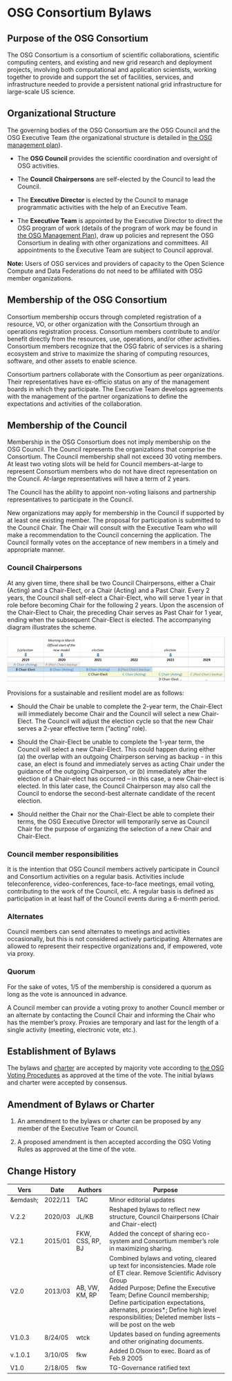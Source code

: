 # OSG Consortium Bylaws

## Purpose of the OSG Consortium

The OSG Consortium is a consortium of scientific collaborations,
scientific computing centers, and existing and new grid research and deployment
projects, involving both computational and application scientists, working
together to provide and support the set of facilities, services, and
infrastructure needed to provide a persistent national grid infrastructure for
large-scale US science.

## Organizational Structure

The governing bodies of the OSG Consortium are the OSG Council and the OSG
Executive Team (the organizational structure is detailed in
[the OSG management plan](http://osg-docdb.opensciencegrid.org/cgi-bin/ShowDocument?docid=314)).

*   The **OSG Council** provides the scientific coordination and oversight of OSG activities.

*   The **Council Chairpersons** are self-elected by the Council to lead the Council.

*   The **Executive Director** is elected by the Council to manage programmatic
    activities with the help of an Executive Team.

*   The **Executive Team** is appointed by the Executive Director to direct the OSG
    program of work (details of the program of work may be found in
    [the OSG Management Plan](http://osg-docdb.opensciencegrid.org/cgi-bin/ShowDocument?docid=314)),
    draw up policies and
    represent the OSG Consortium in dealing with other organizations and committees.
    All appointments to the Executive Team are subject to Council approval.

**Note:** Users of OSG services and providers of capacity to the Open Science Compute and Data Federations
do not need to be affiliated with OSG member organizations.

## Membership of the OSG Consortium

Consortium membership occurs through completed registration of
a resource, VO, or other organization with the Consortium through an operations registration process.
Consortium members contribute to and/or benefit directly from
the resources, use, operations, and/or other activities.
Consortium members recognize that the OSG fabric of services is a sharing ecosystem and
strive to maximize the sharing of computing resources, software, and other assets to enable science.

Consortium partners collaborate with the Consortium as peer organizations.
Their representatives have ex-officio status on any of the management boards in which they participate.
The Executive Team develops agreements with the management of the partner organizations
to define the expectations and activities of the collaboration.

## Membership of the Council

Membership in the OSG Consortium does not imply membership on the OSG Council.
The Council represents the organizations that comprise the Consortium.
The Council membership shall not exceed 30 voting members.
At least two voting slots will be held for Council members-at-large
to represent Consortium members who do not have direct representation on the Council.
At-large representatives will have a term of 2 years.

The Council has the ability to appoint
non-voting liaisons and partnership representatives to participate in the Council.

New organizations may apply for membership in the Council if supported by at least one existing member.
The proposal for participation is submitted to the Council Chair.
The Chair will consult with the Executive Team
who will make a recommendation to the Council concerning the application.
The Council formally votes on the acceptance of new members in a timely and appropriate manner.

### Council Chairpersons

At any given time, there shall be two Council Chairpersons,
either a Chair (Acting) and a Chair-Elect, or a Chair (Acting) and a Past Chair.
Every 2 years, the Council shall self-elect a Chair-Elect,
who will serve 1 year in that role before becoming Chair for the following 2 years.
Upon the ascension of the Chair-Elect to Chair,
the preceding Chair serves as Past Chair for 1 year,
ending when the subsequent Chair-Elect is elected.
The accompanying diagram illustrates the scheme.

![council chair timeline diagram](img/bylaws-chair-progression.png)

Provisions for a sustainable and resilient model are as follows:

*   Should the Chair be unable to complete the 2-year term,
    the Chair-Elect will immediately become Chair and the Council will select a new Chair-Elect.
    The Council will adjust the election cycle so that
    the new Chair serves a 2-year effective term (“acting” role).

*   Should the Chair-Elect be unable to complete the 1-year term,
    the Council will select a new Chair-Elect.
    This could happen during either
    (a) the overlap with an outgoing Chairperson serving as backup -
    in this case, an elect is found and immediately serves as acting Chair
    under the guidance of the outgoing Chairperson, or
    (b) immediately after the election of a Chair-elect has occurred –
    in this case, a new Chair-elect is elected.
    In this later case, the Council Chairperson may also call the Council
    to endorse the second-best alternate candidate of the recent election.

*   Should neither the Chair nor the Chair-Elect be able to complete their terms,
    the OSG Executive Director will temporarily serve as Council Chair
    for the purpose of organizing the selection of a new Chair and Chair-Elect.

### Council member responsibilities

It is the intention that OSG Council members actively participate
in Council and Consortium activities on a regular basis.
Activities include teleconference, video-conferences, face-to-face meetings,
email voting, contributing to the work of the Council, etc.
A regular basis is defined as participation in at least half of the Council events during a 6-month period.

### Alternates

Council members can send alternates to meetings and activities occasionally,
but this is not considered actively participating.
Alternates are allowed to represent their respective organizations and, if empowered, vote via proxy.

### Quorum

For the sake of votes, 1/5 of the membership is considered a quorum as long as the vote is announced in advance.

A Council member can provide a voting proxy to another Council member or an alternate
by contacting the Council Chair and informing the Chair who has the member’s proxy.
Proxies are temporary and last for the length of a single activity (meeting, electronic vote, etc.).

## Establishment of Bylaws

The bylaws and
[charter](http://osg-docdb.opensciencegrid.org/cgi-bin/ShowDocument?docid=25)
are accepted by majority vote according to
[the OSG Voting Procedures](http://osg-docdb.opensciencegrid.org/cgi-bin/ShowDocument?docid=311)
as approved at the time of the vote.
The initial bylaws and charter were accepted by consensus.

## Amendment of Bylaws or Charter

1.  An amendment to the bylaws or charter can be proposed by any member of the Executive Team or Council.

1.  A proposed amendment is then accepted according the OSG Voting Rules as approved at the time of the vote.

## Change History

| Vers | Date | Authors | Purpose |
| --- | --- | --- | --- |
| &emdash; | 2022/11 | TAC | Minor editorial updates |
| V.2.2 | 2020/03 | JL/KB | Reshaped bylaws to reflect new structure, Council Chairpersons (Chair and Chair-elect) |
| V2.1 | 2015/01 | FKW, CSS, RP, BJ | Added the concept of sharing eco-system and Consortium member’s role in maximizing sharing. |
| V2.0 | 2013/03 | AB, VW, KM, RP | Combined bylaws and voting, cleared up text for inconsistencies. Made role of ET clear. Remove Scientific Advisory Group<br>Added Purpose; Define the Executive Team; Define Council membership; Define participation expectations, alternates, proxies*; Define high level responsibilities; Deleted member lists – will be post on the web |
| V1.0.3 | 8/24/05 | wtck | Updates based on funding agreements and other originating documents. |
| v.1.0.1 | 3/10/05 | fkw | Added D.Olson to exec. Board as of Feb.9 2005 |
| V1.0 | 2/18/05 | fkw | TG-Governance ratified text |
